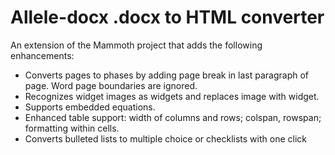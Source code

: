# Allele-docx .docx to HTML converter

An extension of the Mammoth project that adds the following enhancements:
* Converts pages to phases by adding page break in last paragraph of page. Word page boundaries are ignored.
* Recognizes widget images as widgets and replaces image with widget.
* Supports embedded equations.
* Enhanced table support: width of columns and rows; colspan, rowspan; formatting within cells.
* Converts bulleted lists to multiple choice or checklists with one click

